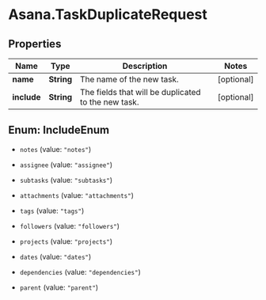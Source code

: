 # Asana.TaskDuplicateRequest

## Properties

Name | Type | Description | Notes
------------ | ------------- | ------------- | -------------
**name** | **String** | The name of the new task. | [optional] 
**include** | **String** | The fields that will be duplicated to the new task. | [optional] 



## Enum: IncludeEnum


* `notes` (value: `"notes"`)

* `assignee` (value: `"assignee"`)

* `subtasks` (value: `"subtasks"`)

* `attachments` (value: `"attachments"`)

* `tags` (value: `"tags"`)

* `followers` (value: `"followers"`)

* `projects` (value: `"projects"`)

* `dates` (value: `"dates"`)

* `dependencies` (value: `"dependencies"`)

* `parent` (value: `"parent"`)




